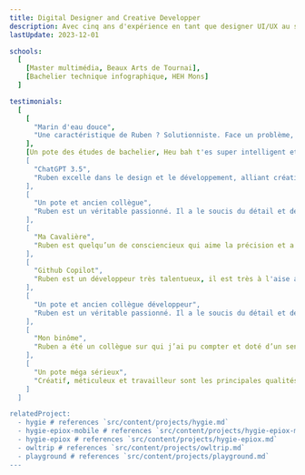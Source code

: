 ```yaml
---
title: Digital Designer and Creative Developper
description: Avec cinq ans d'expérience en tant que designer UI/UX au sein d'une société de développement logiciel, j'ai allié mes compétences issues d'un bachelier technique et d'un master en arts. Mon parcours académique et professionnel converge pour créer des interfaces utilisateur performantes et esthétiques.
lastUpdate: 2023-12-01

schools:
  [
    [Master multimédia, Beaux Arts de Tournai],
    [Bachelier technique infographique, HEH Mons]
  ]

testimonials:
  [
    [
      "Marin d'eau douce",
      "Une caractéristique de Ruben ? Solutionniste. Face un problème, il cherche des solutions dans la collectivité. Personne ayant un esprit d'équipe et prône le bien être de chacun"
    ],
    [Un pote des études de bachelier, Heu bah t'es super intelligent et pro],
    [
      "ChatGPT 3.5",
      "Ruben excelle dans le design et le développement, alliant créativité exceptionnelle et expertise technique remarquable."
    ],
    [
      "Un pote et ancien collègue",
      "Ruben est un véritable passionné. Il a le soucis du détail et de fournir un travail réfléchi et fini. J'ai réellement apprécié de travailler avec lui."
    ],
    [
      "Ma Cavalière",
      "Ruben est quelqu’un de consciencieux qui aime la précision et a le sens du détail. Il cherche la perfection (même parfois un peu trop), est minutieux et persévérant."
    ],
    [
      "Github Copilot",
      "Ruben est un développeur très talentueux, il est très à l'aise avec les technologies web et mobiles. Il est très créatif et a toujours de bonnes idées pour améliorer les projets sur lesquels il travaille."
    ],
    [
      "Un pote et ancien collègue développeur",
      "Ruben est un véritable passionné. Il a le soucis du détail et de fournir un travail réfléchi et fini. J'ai réellement apprécié de travailler avec lui."
    ],
    [
      "Mon binôme",
      "Ruben a été un collègue sur qui j’ai pu compter et doté d’un sens critique. Il apprend très vite et est d’une grand réactivité"
    ],
    [
      "Un pote méga sérieux",
      "Créatif, méticuleux et travailleur sont les principales qualités que vous retrouvez chez Ruben."
    ]
  ]

relatedProject:
  - hygie # references `src/content/projects/hygie.md`
  - hygie-epiox-mobile # references `src/content/projects/hygie-epiox-mobile.md`
  - hygie-epiox # references `src/content/projects/hygie-epiox.md`
  - owltrip # references `src/content/projects/owltrip.md`
  - playground # references `src/content/projects/playground.md`
---
```


